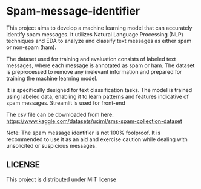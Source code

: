 # Spam-message-identifier
This project aims to develop a machine learning model that can accurately identify spam messages. It utilizes Natural Language Processing (NLP) techniques and EDA to analyze and classify text messages as either spam or non-spam (ham).

The dataset used for training and evaluation consists of labeled text messages, where each message is annotated as spam or ham. The dataset is preprocessed to remove any irrelevant information and prepared for training the machine learning model.

It is specifically designed for text classification tasks. The model is trained using labeled data, enabling it to learn patterns and features indicative of spam messages. Streamlit is used for front-end


The csv file can be downloaded from here: https://www.kaggle.com/datasets/uciml/sms-spam-collection-dataset

Note: The spam message identifier is not 100% foolproof. It is recommended to use it as an aid and exercise caution while dealing with unsolicited or suspicious messages.

## LICENSE

This project is distributed under MIT license
